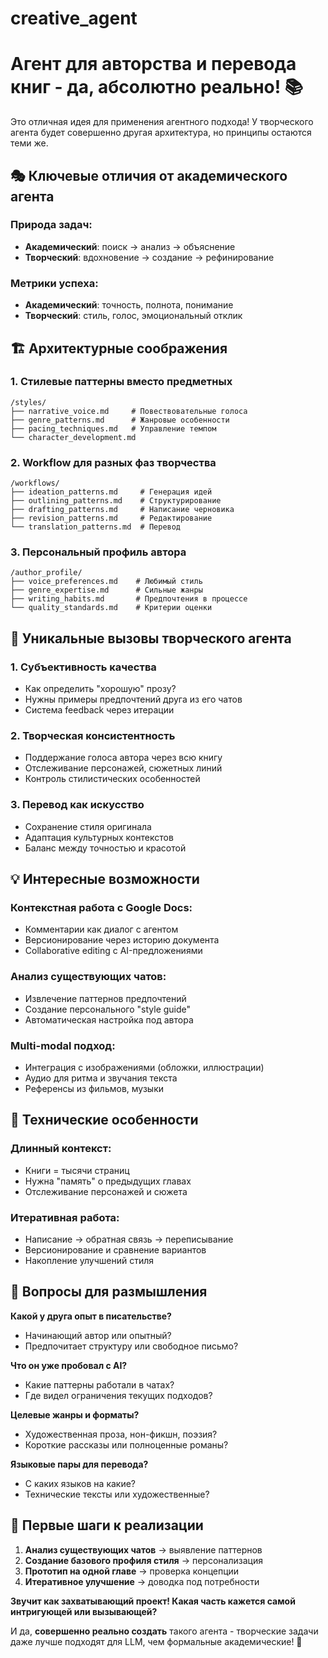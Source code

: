 # creative_agent

# Агент для авторства и перевода книг - да, абсолютно реально! 📚

Это отличная идея для применения агентного подхода! У творческого агента будет совершенно другая архитектура, но принципы остаются теми же.

## 🎭 Ключевые отличия от академического агента

### **Природа задач:**

- **Академический**: поиск → анализ → объяснение
- **Творческий**: вдохновение → создание → рефинирование

### **Метрики успеха:**

- **Академический**: точность, полнота, понимание
- **Творческий**: стиль, голос, эмоциональный отклик

## 🏗️ Архитектурные соображения

### **1. Стилевые паттерны вместо предметных**

```
/styles/
├── narrative_voice.md     # Повествовательные голоса
├── genre_patterns.md      # Жанровые особенности
├── pacing_techniques.md   # Управление темпом
└── character_development.md
```

### **2. Workflow для разных фаз творчества**

```
/workflows/
├── ideation_patterns.md     # Генерация идей
├── outlining_patterns.md    # Структурирование
├── drafting_patterns.md     # Написание черновика
├── revision_patterns.md     # Редактирование
└── translation_patterns.md  # Перевод
```

### **3. Персональный профиль автора**

```
/author_profile/
├── voice_preferences.md    # Любимый стиль
├── genre_expertise.md      # Сильные жанры
├── writing_habits.md       # Предпочтения в процессе
└── quality_standards.md    # Критерии оценки
```

## 🎨 Уникальные вызовы творческого агента

### **1. Субъективность качества**

- Как определить "хорошую" прозу?
- Нужны примеры предпочтений друга из его чатов
- Система feedback через итерации

### **2. Творческая консистентность**

- Поддержание голоса автора через всю книгу
- Отслеживание персонажей, сюжетных линий
- Контроль стилистических особенностей

### **3. Перевод как искусство**

- Сохранение стиля оригинала
- Адаптация культурных контекстов
- Баланс между точностью и красотой

## 💡 Интересные возможности

### **Контекстная работа с Google Docs:**

- Комментарии как диалог с агентом
- Версионирование через историю документа
- Collaborative editing с AI-предложениями

### **Анализ существующих чатов:**

- Извлечение паттернов предпочтений
- Создание персонального "style guide"
- Автоматическая настройка под автора

### **Multi-modal подход:**

- Интеграция с изображениями (обложки, иллюстрации)
- Аудио для ритма и звучания текста
- Референсы из фильмов, музыки

## 🔧 Технические особенности

### **Длинный контекст:**

- Книги = тысячи страниц
- Нужна "память" о предыдущих главах
- Отслеживание персонажей и сюжета

### **Итеративная работа:**

- Написание → обратная связь → переписывание
- Версионирование и сравнение вариантов
- Накопление улучшений стиля

## 🤔 Вопросы для размышления

**Какой у друга опыт в писательстве?**

- Начинающий автор или опытный?
- Предпочитает структуру или свободное письмо?

**Что он уже пробовал с AI?**

- Какие паттерны работали в чатах?
- Где видел ограничения текущих подходов?

**Целевые жанры и форматы?**

- Художественная проза, нон-фикшн, поэзия?
- Короткие рассказы или полноценные романы?

**Языковые пары для перевода?**

- С каких языков на какие?
- Технические тексты или художественные?

## 🎯 Первые шаги к реализации

1. **Анализ существующих чатов** → выявление паттернов
2. **Создание базового профиля стиля** → персонализация
3. **Прототип на одной главе** → проверка концепции
4. **Итеративное улучшение** → доводка под потребности

**Звучит как захватывающий проект! Какая часть кажется самой интригующей или вызывающей?**

И да, **совершенно реально создать** такого агента - творческие задачи даже лучше подходят для LLM, чем формальные академические! 🚀